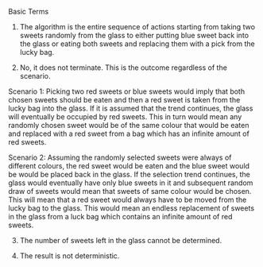 Basic Terms

1.	The algorithm is the entire sequence of actions starting from taking two sweets randomly from the glass to either putting blue sweet back into the glass or eating both
sweets and replacing them with a pick from the lucky bag.

2.	No, it does not terminate. This is the outcome regardless of the scenario.

Scenario 1: Picking two red sweets or blue sweets would imply that both chosen sweets should be eaten and then a red sweet is taken from the lucky bag into the glass. If it 
is assumed that the trend continues, the glass will eventually be occupied by red sweets. This in turn would mean any randomly chosen sweet would be of the same colour that 
would be eaten and replaced with a red sweet from a bag which has an infinite amount of red sweets.

Scenario 2: Assuming the randomly selected sweets were always of different colours, the red sweet would be eaten and the blue sweet would be would be placed back in the glass. 
If the selection trend continues, the glass would eventually have only blue sweets in it and subsequent random draw of sweets would mean that sweets of same colour would be 
chosen. This will mean that a red sweet would always have to be moved from the lucky bag to the glass. This would mean an endless replacement of sweets in the glass from a
luck bag which contains an infinite amount of red sweets.

3.	The number of sweets left in the glass cannot be determined.

4.	The result is not deterministic.
